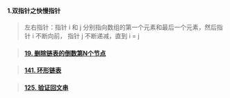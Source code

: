 #### 1.双指针之快慢指针

>  左右指针：指针 i 和 j 分别指向数组的第一个元素和最后一个元素，然后指针 i 不断向前， 指针 j 不断递减，直到 i = j 



> #### [19. 删除链表的倒数第N个节点](https://leetcode-cn.com/problems/remove-nth-node-from-end-of-list/)



> #### [141. 环形链表](https://leetcode-cn.com/problems/linked-list-cycle/)



> #### [125. 验证回文串](https://leetcode-cn.com/problems/valid-palindrome/)